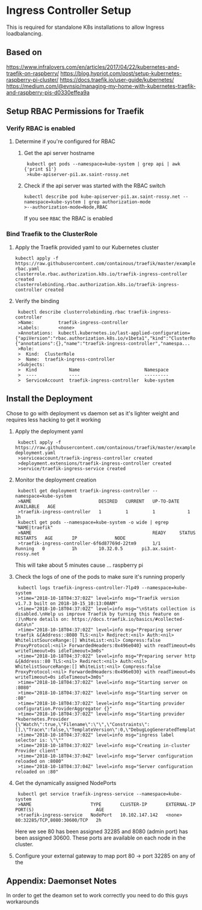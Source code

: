 
# Ingress Controller Setup

This is required for standalone K8s installations to allow Ingress loadbalancing.

## Based on 
https://www.infralovers.com/en/articles/2017/04/22/kubernetes-and-traefik-on-raspberry/
https://blog.hypriot.com/post/setup-kubernetes-raspberry-pi-cluster/
https://docs.traefik.io/user-guide/kubernetes/
https://medium.com/@evnsio/managing-my-home-with-kubernetes-traefik-and-raspberry-pis-d0330effea9a

## Setup RBAC Permissions for Traefik

### Verify RBAC is enabled
1. Determine if you're configured for RBAC
    1. Get the api server hostname

            kubectl get pods --namespace=kube-system | grep api | awk {'print $1'}
            >kube-apiserver-pi1.ax.saint-rossy.net

     2. Check if the api server was started with the RBAC switch

            kubectl describe pod kube-apiserver-pi1.ax.saint-rossy.net --namespace=kube-system | grep authorization-mode
            >--authorization-mode=Node,RBAC

        If you see `RBAC` the RBAC is enabled

### Bind Traefik to the ClusterRole

1.  Apply the Traefik provided yaml to our Kubernetes cluster

        kubectl apply -f https://raw.githubusercontent.com/containous/traefik/master/examples/k8s/traefik-rbac.yaml
        clusterrole.rbac.authorization.k8s.io/traefik-ingress-controller created
        clusterrolebinding.rbac.authorization.k8s.io/traefik-ingress-controller created

2. Verify the binding

        kubectl describe clusterrolebinding.rbac traefik-ingress-controller
        >Name:         traefik-ingress-controller
        >Labels:       <none>
        >Annotations:  kubectl.kubernetes.io/last-applied-configuration={"apiVersion":"rbac.authorization.k8s.io/v1beta1","kind":"ClusterRoleBinding","metadata":{"annotations":{},"name":"traefik-ingress-controller","namespa...
        >Role:
        >  Kind:  ClusterRole
        >  Name:  traefik-ingress-controller
        >Subjects:
        >  Kind            Name                        Namespace
        >  ----            ----                        ---------
        >  ServiceAccount  traefik-ingress-controller  kube-system

## Install the Deployment
Chose to go with deployment vs daemon set as it's lighter weight and requires less hacking to get it working
1. Apply the deployment yaml

        kubectl apply -f https://raw.githubusercontent.com/containous/traefik/master/examples/k8s/traefik-deployment.yaml
        >serviceaccount/traefik-ingress-controller created
        >deployment.extensions/traefik-ingress-controller created
        >service/traefik-ingress-service created

2. Monitor the deployment creation

        kubectl get deployment traefik-ingress-controller --namespace=kube-system
        >NAME                         DESIRED   CURRENT   UP-TO-DATE   AVAILABLE   AGE
        >traefik-ingress-controller   1         1         1            1           1h
        kubectl get pods --namespace=kube-system -o wide | egrep "NAME|traefik"
        >NAME                                             READY     STATUS    RESTARTS   AGE       IP              NODE
        >traefik-ingress-controller-6f6d87769d-22tm9      1/1       Running   0          1h        10.32.0.5       pi3.ax.saint-rossy.net

    This will take about 5 minutes cause ... raspberry pi

3. Check the logs of one of the pods to make sure it's running properly

        kubectl logs traefik-ingress-controller-7lp49 --namespace=kube-system
        >time="2018-10-18T04:37:02Z" level=info msg="Traefik version v1.7.3 built on 2018-10-15_10:13:00AM"
        >time="2018-10-18T04:37:02Z" level=info msg="\nStats collection is disabled.\nHelp us improve Traefik by turning this feature on :)\nMore details on: https://docs.traefik.io/basics/#collected-data\n"
        >time="2018-10-18T04:37:02Z" level=info msg="Preparing server traefik &{Address::8080 TLS:<nil> Redirect:<nil> Auth:<nil> WhitelistSourceRange:[] WhiteList:<nil> Compress:false ProxyProtocol:<nil> ForwardedHeaders:0x496e040} with readTimeout=0s writeTimeout=0s idleTimeout=3m0s"
        >time="2018-10-18T04:37:02Z" level=info msg="Preparing server http &{Address::80 TLS:<nil> Redirect:<nil> Auth:<nil> WhitelistSourceRange:[] WhiteList:<nil> Compress:false ProxyProtocol:<nil> ForwardedHeaders:0x496e030} with readTimeout=0s writeTimeout=0s idleTimeout=3m0s"
        >time="2018-10-18T04:37:02Z" level=info msg="Starting server on :8080"
        >time="2018-10-18T04:37:02Z" level=info msg="Starting server on :80"
        >time="2018-10-18T04:37:02Z" level=info msg="Starting provider configuration.ProviderAggregator {}"
        >time="2018-10-18T04:37:02Z" level=info msg="Starting provider *kubernetes.Provider {\"Watch\":true,\"Filename\":\"\",\"Constraints\":[],\"Trace\":false,\"TemplateVersion\":0,\"DebugLogGeneratedTemplate\":false,\"Endpoint\":\"\",\"Token\":\"\",\"CertAuthFilePath\":\"\",\"DisablePassHostHeaders\":false,\"EnablePassTLSCert\":false,\"Namespaces\":null,\"LabelSelector\":\"\",\"IngressClass\":\"\",\"IngressEndpoint\":null}"
        >time="2018-10-18T04:37:02Z" level=info msg="ingress label selector is: \"\""
        >time="2018-10-18T04:37:02Z" level=info msg="Creating in-cluster Provider client"
        >time="2018-10-18T04:37:04Z" level=info msg="Server configuration reloaded on :8080"
        >time="2018-10-18T04:37:04Z" level=info msg="Server configuration reloaded on :80"

4. Get the dynamically assigned NodePorts

        kubectl get service traefik-ingress-service --namespace=kube-system
        >NAME                      TYPE       CLUSTER-IP       EXTERNAL-IP   PORT(S)                       AGE
        >traefik-ingress-service   NodePort   10.102.147.142   <none>        80:32285/TCP,8080:30600/TCP   2h

    Here we see 80 has been assigned 32285 and 8080 (admin port) has been assigned 30600.  These ports are available on each node in the cluster.

5. Configure your external gateway to map port 80 -> port 32285 on any of the 
## Appendix: Daemonset Notes
In order to get the deamon set to work correctly you need to do this guys workarounds
<!--stackedit_data:
eyJoaXN0b3J5IjpbNzQ0ODQwNjc1LDEwNDE3Mjc5NzQsNDkyNz
A5ODg0LC0yMDMxOTUyMTg4LC0yMDAxMDMwNjAxLDExNTc4MTIx
NzcsLTg0NTgyNDAxNiwtMTc4NTM1OTQ2OCwxNzQ2NjIxNDA5LC
02NjE2NTE1NzQsNTM2MTEyMjkzLDExNTg1NTc2NTMsLTEwODE5
MzIzNjYsLTk1NDMwMTQ5MywtMTI1Mjg3NDcwNSwtMTg4MjcwNT
Y0NV19
-->